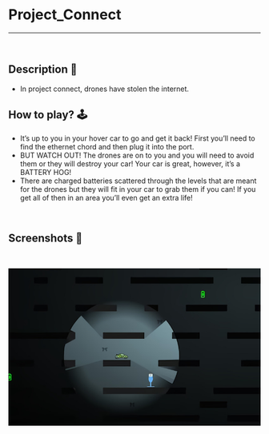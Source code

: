 # **Project_Connect** 

---

<br>

## **Description 📃**
- In project connect, drones have stolen the internet. 

## **How to play? 🕹️**
- It’s up to you in your hover car to go and get it back! First you’ll need to find the ethernet chord and then plug it into the port. 
- BUT WATCH OUT! The drones are on to you and you will need to avoid them or they will destroy your car! Your car is great, however, it’s a BATTERY HOG! 
- There are charged batteries scattered through the levels that are meant for the drones but they will fit in your car to grab them if you can! If you get all of then in an area you’ll even get an extra life!

<br>

## **Screenshots 📸**

<br>

![image](../../assets/images/Project_Connect.jpg)

<br>
